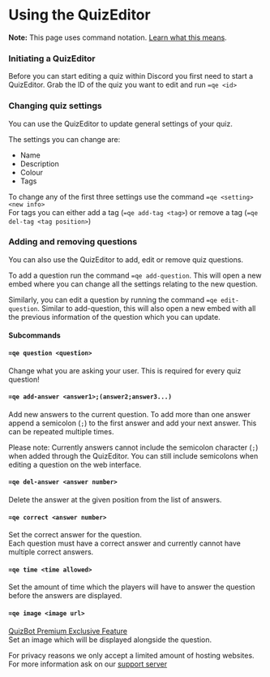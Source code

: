 # Using the QuizEditor

**Note:** This page uses command notation. [Learn what this means](notation.md).

### Initiating a QuizEditor

Before you can start editing a quiz within Discord you first need to start a QuizEditor. Grab the ID of the quiz you want to edit and run `=qe <id>`

### Changing quiz settings

You can use the QuizEditor to update general settings of your quiz. 

The settings you can change are:
- Name
- Description
- Colour
- Tags

To change any of the first three settings use the command `=qe <setting> <new info>` <br>
For tags you can either add a tag (`=qe add-tag <tag>`) or remove a tag (`=qe del-tag <tag position>`)

### Adding and removing questions

You can also use the QuizEditor to add, edit or remove quiz questions.

To add a question run the command `=qe add-question`. This will open a new embed where you can change all the settings relating to the new question.

Similarly, you can edit a question by running the command `=qe edit-question`. Similar to add-question, this will also open a new embed with all the previous information of the question which you can update.

#### Subcommands

#### `=qe question <question>`

Change what you are asking your user. This is required for every quiz question!

#### `=qe add-answer <answer1>;(answer2;answer3...)`

Add new answers to the current question. To add more than one answer append a semicolon (`;`) to the first answer and add your next answer. This can be repeated multiple times. 

Please note: Currently answers cannot include the semicolon character (`;`) when added through the QuizEditor. You can still include semicolons when editing a question on the web interface.

#### `=qe del-answer <answer number>`

Delete the answer at the given position from the list of answers.

#### `=qe correct <answer number>`

Set the correct answer for the question. <br>
Each question must have a correct answer and currently cannot have multiple correct answers.

#### `=qe time <time allowed>`

Set the amount of time which the players will have to answer the question before the answers are displayed.

#### `=qe image <image url>`

[QuizBot Premium Exclusive Feature](https://quizbot.xyz/premium) <br>
Set an image which will be displayed alongside the question.

For privacy reasons we only accept a limited amount of hosting websites. For more information ask on our [support server](http://ihxyz.dev/bots/support)

